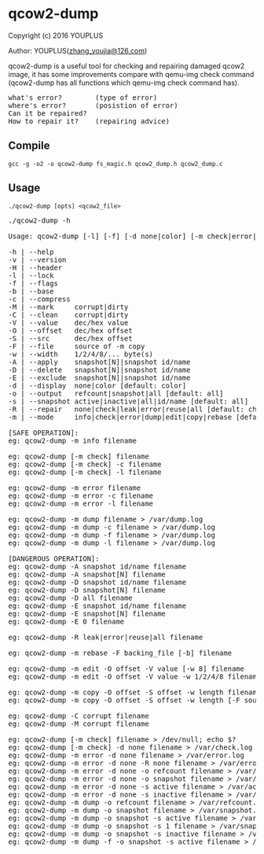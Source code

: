 qcow2-dump
=========================================================================

Copyright (c) 2016 YOUPLUS

Author: YOUPLUS(<zhang_youjia@126.com>)

qcow2-dump is a useful tool for checking and repairing damaged qcow2 image, it has some improvements compare with qemu-img check command (qcow2-dump has all functions which qemu-img check command has).

<pre>
what's error?        (type of error)
where's error?       (posistion of error)
Can it be repaired?
How to repair it?    (repairing advice)
</pre>

## Compile
`gcc -g -o2 -o qcow2-dump fs_magic.h qcow2_dump.h qcow2_dump.c`


## Usage
`./qcow2-dump [opts] <qcow2_file>`

<pre>
./qcow2-dump -h

Usage: qcow2-dump [-l] [-f] [-d none|color] [-m check|error|dump] [-o refcount|snapshot|all] [-s active|inactive|all|id/name] filename

-h | --help
-v | --version
-H | --header
-l | --lock
-f | --flags
-b | --base
-c | --compress
-M | --mark     corrupt|dirty
-C | --clean    corrupt|dirty
-V | --value    dec/hex value
-O | --offset   dec/hex offset
-S | --src      dec/hex offset
-F | --file     source of -m copy
-w | --width    1/2/4/8/... byte(s)
-A | --apply    snapshot[N]|snapshot id/name
-D | --delete   snapshot[N]|snapshot id/name
-E | --exclude  snapshot[N]|snapshot id/name
-d | --display  none|color [default: color]
-o | --output   refcount|snapshot|all [default: all]
-s | --snapshot active|inactive|all|id/name [default: all]
-R | --repair   none|check|leak|error|reuse|all [default: check]
-m | --mode     info|check|error|dump|edit|copy|rebase [default: check]

[SAFE OPERATION]:
eg: qcow2-dump -m info filename

eg: qcow2-dump [-m check] filename
eg: qcow2-dump [-m check] -c filename
eg: qcow2-dump [-m check] -l filename

eg: qcow2-dump -m error filename
eg: qcow2-dump -m error -c filename
eg: qcow2-dump -m error -l filename

eg: qcow2-dump -m dump filename > /var/dump.log
eg: qcow2-dump -m dump -c filename > /var/dump.log
eg: qcow2-dump -m dump -f filename > /var/dump.log
eg: qcow2-dump -m dump -l filename > /var/dump.log

[DANGEROUS OPERATION]:
eg: qcow2-dump -A snapshot id/name filename
eg: qcow2-dump -A snapshot[N] filename
eg: qcow2-dump -D snapshot id/name filename
eg: qcow2-dump -D snapshot[N] filename
eg: qcow2-dump -D all filename
eg: qcow2-dump -E snapshot id/name filename
eg: qcow2-dump -E snapshot[N] filename
eg: qcow2-dump -E 0 filename

eg: qcow2-dump -R leak|error|reuse|all filename

eg: qcow2-dump -m rebase -F backing_file [-b] filename

eg: qcow2-dump -m edit -O offset -V value [-w 8] filename
eg: qcow2-dump -m edit -O offset -V value -w 1/2/4/8 filename

eg: qcow2-dump -m copy -O offset -S offset -w length filename
eg: qcow2-dump -m copy -O offset -S offset -w length [-F source] filename

eg: qcow2-dump -C corrupt filename
eg: qcow2-dump -M corrupt filename

eg: qcow2-dump [-m check] filename > /dev/null; echo $?
eg: qcow2-dump [-m check] -d none filename > /var/check.log
eg: qcow2-dump -m error -d none filename > /var/error.log
eg: qcow2-dump -m error -d none -R none filename > /var/error.log
eg: qcow2-dump -m error -d none -o refcount filename > /var/refcount.log
eg: qcow2-dump -m error -d none -o snapshot filename > /var/snapshot.log
eg: qcow2-dump -m error -d none -s active filename > /var/active.log
eg: qcow2-dump -m error -d none -s inactive filename > /var/inactive.log
eg: qcow2-dump -m dump -o refcount filename > /var/refcount.log
eg: qcow2-dump -m dump -o snapshot filename > /var/snapshot.log
eg: qcow2-dump -m dump -o snapshot -s active filename > /var/active.log
eg: qcow2-dump -m dump -o snapshot -s 1 filename > /var/snapshot1.log
eg: qcow2-dump -m dump -o snapshot -s inactive filename > /var/inactive.log
eg: qcow2-dump -m dump -f -o snapshot -s active filename > /var/active.log
</pre>
